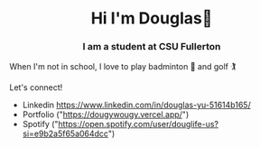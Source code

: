 <h1 align ="center">Hi I'm Douglas👋</h1>
<h3 align ="center">I am a student at CSU Fullerton</h3>
<p>When I'm not in school, I love to play badminton 🏸 and golf 🏌️</p>

Let's connect!
- Linkedin https://www.linkedin.com/in/douglas-yu-51614b165/
- Portfolio ("https://dougywougy.vercel.app/")
- Spotify ("https://open.spotify.com/user/douglife-us?si=e9b2a5f65a064dcc")

